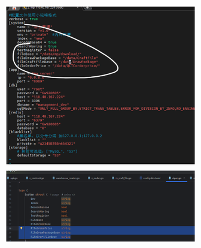 ![image-20240723181025963](Untitled.assets/image-20240723181025963.png)

![image-20240723180828038](Untitled.assets/image-20240723180828038.png)
